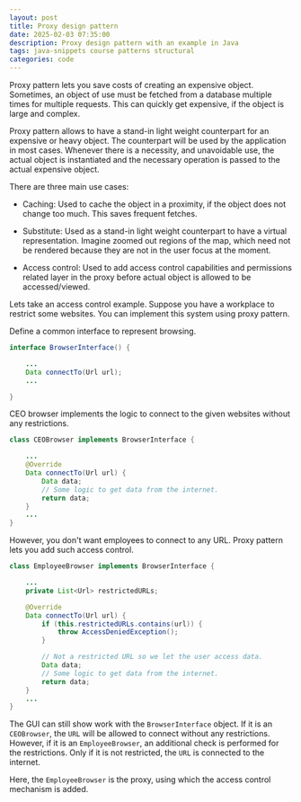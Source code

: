 ```yaml
---
layout: post
title: Proxy design pattern
date: 2025-02-03 07:35:00
description: Proxy design pattern with an example in Java
tags: java-snippets course patterns structural
categories: code
--- 
```


Proxy pattern lets you save costs of creating an expensive object.
Sometimes, an object of use must be fetched from a database multiple times for multiple requests.
This can quickly get expensive, if the object is large and complex.

Proxy pattern allows to have a stand-in light weight counterpart for an expensive or heavy object.
The counterpart will be used by the application in most cases.
Whenever there is a necessity, and unavoidable use, the actual object is instantiated and the necessary operation is passed to the actual expensive object.

There are three main use cases:

- Caching: Used to cache the object in a proximity, if the object does not change too much. This saves frequent fetches.

- Substitute: Used as a stand-in light weight counterpart to have a virtual representation. 
Imagine zoomed out regions of the map, which need not be rendered because they are not in the user focus at the moment.

- Access control: Used to add access control capabilities and permissions related layer in the proxy before actual object is allowed to be accessed/viewed.

Lets take an access control example.
Suppose you have a workplace to restrict some websites.
You can implement this system using proxy pattern.

Define a common interface to represent browsing.

```java
interface BrowserInterface() {

    ...
    Data connectTo(Url url);
    ...

}
```

CEO browser implements the logic to connect to the given websites without any restrictions.

```java
class CEOBrowser implements BrowserInterface {

    ...
    @Override
    Data connectTo(Url url) {
        Data data;
        // Some logic to get data from the internet.
        return data;
    }
    ...
}
```

However, you don't want employees to connect to any URL.
Proxy pattern lets you add such access control.

```java
class EmployeeBrowser implements BrowserInterface {

    ...
    private List<Url> restrictedURLs;

    @Override
    Data connectTo(Url url) {
        if (this.restrictedURLs.contains(url)) {
            throw AccessDeniedException();
        }

        // Not a restricted URL so we let the user access data.
        Data data;
        // Some logic to get data from the internet.
        return data;
    }
    ...
}
```

The GUI can still show work with the `BrowserInterface` object. 
If it is an `CEOBrowser`, the `URL` will be allowed to connect without any restrictions.
However, if it is an `EmployeeBrowser`, an additional check is performed for the restrictions.
Only if it is not restricted, the `URL` is connected to the internet.

Here, the `EmployeeBrowser` is the proxy, using which the access control mechanism is added.
